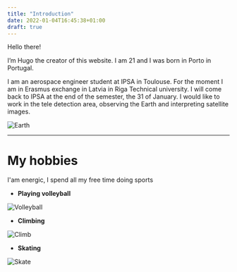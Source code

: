```yaml
---
title: "Introduction"
date: 2022-01-04T16:45:38+01:00
draft: true
---
```


Hello there! 

I’m Hugo the creator of this website. I am 21 and I was born in Porto in Portugal. 

I am an aerospace engineer student at IPSA in Toulouse.  For the moment I am in Erasmus exchange in Latvia in Riga Technical university. I will come back to IPSA at the end of the semester, the 31 of January. 
I would like to work in the tele detection area, observing the Earth and interpreting satellite images.

![Earth](/terre.jpg 'Earth')
___


# **My hobbies**


I'am energic, I spend all my free time doing sports 

- **Playing volleyball**

![Volleyball](/volley.jpg 'Volleyball')

- **Climbing**

![Climb](/climb.jpg 'Climb')

- **Skating**

![Skate](/skate.jpg 'Skate')
